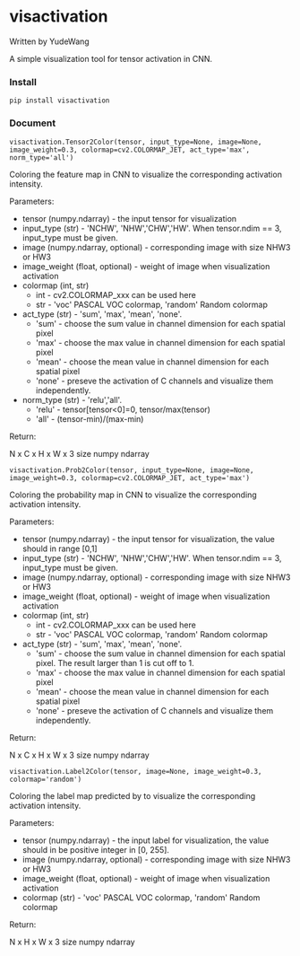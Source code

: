 # visactivation

Written by YudeWang

A simple visualization tool for tensor activation in CNN.

### Install
```
pip install visactivation
```


### Document

```
visactivation.Tensor2Color(tensor, input_type=None, image=None, image_weight=0.3, colormap=cv2.COLORMAP_JET, act_type='max', norm_type='all')
```
Coloring the feature map in CNN to visualize the corresponding activation intensity. 

Parameters:

- tensor (numpy.ndarray) - the input tensor for visualization
- input_type (str) - 'NCHW', 'NHW','CHW','HW'. When tensor.ndim == 3, input_type must be given.
- image (numpy.ndarray, optional) - corresponding image with size NHW3 or HW3
- image_weight (float, optional) - weight of image when visualization activation
- colormap (int, str)
  - int - cv2.COLORMAP_xxx can be used here
  - str - 'voc' PASCAL VOC colormap, 'random' Random colormap
- act_type (str) - 'sum', 'max', 'mean', 'none'.
  - 'sum' - choose the sum value in channel dimension for each spatial pixel
  - 'max' - choose the max value in channel dimension for each spatial pixel
  - 'mean' - choose the mean value in channel dimension for each spatial pixel
  - 'none' - preseve the activation of C channels and visualize them independently.
- norm_type (str) - 'relu','all'.
  - 'relu' - tensor[tensor<0]=0, tensor/max(tensor)
  - 'all' - (tensor-min)/(max-min)

Return:

N x C x H x W x 3 size numpy ndarray

```
visactivation.Prob2Color(tensor, input_type=None, image=None, image_weight=0.3, colormap=cv2.COLORMAP_JET, act_type='max')
```
Coloring the probability map in CNN to visualize the corresponding activation intensity.

Parameters:

- tensor (numpy.ndarray) - the input tensor for visualization, the value should in range [0,1]
- input_type (str) - 'NCHW', 'NHW','CHW','HW'. When tensor.ndim == 3, input_type must be given.
- image (numpy.ndarray, optional) - corresponding image with size NHW3 or HW3
- image_weight (float, optional) - weight of image when visualization activation
- colormap (int, str)
  - int - cv2.COLORMAP_xxx can be used here
  - str - 'voc' PASCAL VOC colormap, 'random' Random colormap
- act_type (str) - 'sum', 'max', 'mean', 'none'.
  - 'sum' - choose the sum value in channel dimension for each spatial pixel. The result larger than 1 is cut off to 1.
  - 'max' - choose the max value in channel dimension for each spatial pixel
  - 'mean' - choose the mean value in channel dimension for each spatial pixel
  - 'none' - preseve the activation of C channels and visualize them independently.

Return:

N x C x H x W x 3 size numpy ndarray

```
visactivation.Label2Color(tensor, image=None, image_weight=0.3, colormap='random')
```
Coloring the label map predicted by to visualize the corresponding activation intensity.

Parameters:

- tensor (numpy.ndarray) - the input label for visualization, the value should in be positive integer in [0, 255].
- image (numpy.ndarray, optional) - corresponding image with size NHW3 or HW3
- image_weight (float, optional) - weight of image when visualization activation
- colormap (str) - 'voc' PASCAL VOC colormap, 'random' Random colormap

Return:

N x H x W x 3 size numpy ndarray
